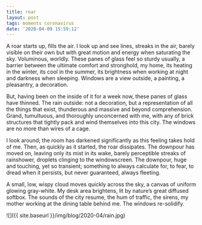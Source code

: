 ```yaml
---
title: roar
layout: post
tags: moments coronavirus
date: '2020-04-09 15:59:12'
---
```


A roar starts up, fills the air. I look up and see lines, streaks in the air, barely visible on their own but with great motion and energy when saturating the sky. Voluminous, worldly. These panes of glass feel so sturdy usually, a barrier between the ultimate comfort and stronghold, my home, its heating in the winter, its cool in the summer, its brightness when working at night and darkness when sleeping. Windows are a view outside, a painting, a pleasantry, a decoration.

But, having been on the inside of it for a week now, these panes of glass have thinned. The rain outside: not a decoration, but a representation of all the things that exist, thunderous and massive and beyond comprehension. Grand, tumultuous, and thoroughly unconcerned with me, with any of brick structures that tightly pack and wind themselves into this city. The windows are no more than wires of a cage.

I look around; the room has darkened significantly as this feeling takes hold of me. Then, as quickly as it started, the roar dissipates. The downpour has moved on, leaving only its mist in its wake, barely perceptible streaks of rainshower, droplets clinging to the windowscreen. The downpour, huge and touching, yet so transient; something to always calculate for, to fear, to dread when it persists, but never guaranteed, always fleeting.

A small, low, wispy cloud moves quickly across the sky, a canvas of uniform glowing gray-white. My desk area brightens, lit by nature’s great diffused softbox. The sounds of the city resume, the hum of traffic, the sirens, my mother working at the dining table behind me. The windows re-solidify.

![]({{ site.baseurl }}/img/blog/2020-04/rain.jpg)